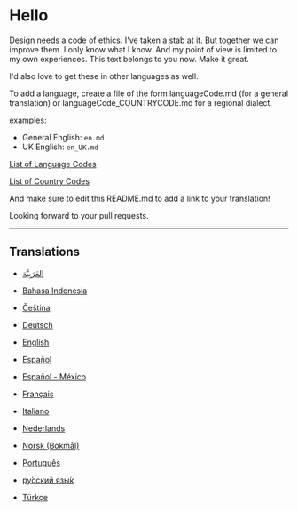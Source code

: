 # Hello

Design needs a code of ethics. I've taken a stab at it. But together we can improve them. I only know what I know. And my point of view is limited to my own experiences. This text belongs to you now. Make it great.

I'd also love to get these in other languages as well.

To add a language, create a file of the form languageCode.md (for a general translation) or languageCode_COUNTRYCODE.md for a regional dialect.

examples:
- General English: `en.md`
- UK English: `en_UK.md`

[List of Language Codes](https://www.w3schools.com/tags/ref_language_codes.asp)

[List of Country Codes](https://www.w3schools.com/tags/ref_country_codes.asp)

And make sure to edit this README.md to add a link to your translation!

Looking forward to your pull requests.

***

## Translations

* [العَرَبِيَّة](ar.md)

* [Bahasa Indonesia](id_ID.md)

* [Čeština](cs.md)

* [Deutsch](de_DE.md)

* [English](en_US.md)

* [Español](es_ES.md)

* [Español - México](es_MX.md)

* [Français](fr_FR.md)

* [Italiano](it_IT.md)

* [Nederlands](nl.md)

* [Norsk (Bokmål)](nb_NO.md)

* [Português](pt_PT.md)

* [ру́сский язы́к](ru_RU.md)

* [Türkçe](tr_TR.md)
